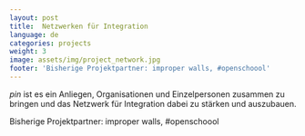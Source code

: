 ```yaml
---
layout: post
title:  Netzwerken für Integration
language: de
categories: projects
weight: 3
image: assets/img/project_network.jpg
footer: 'Bisherige Projektpartner: improper walls, #openschoool'
---
```


*pin* ist es ein Anliegen, Organisationen und Einzelpersonen zusammen zu bringen und das Netzwerk für Integration dabei zu stärken und auszubauen.

Bisherige Projektpartner: improper walls, #openschoool
